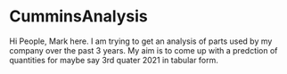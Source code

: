 # CumminsAnalysis

Hi People,
Mark here. I am trying to get an analysis of parts used by my company over the past 3 years.
My aim is to come up with a predction of quantities for maybe say 3rd quater 2021 in tabular form.
